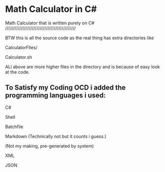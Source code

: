 # Math Calculator in C#
Math Calculator that is written purely on C#
/////////////////////////////////////////////

BTW this is all the source code as the real thing has extra directories like

CalculatorFIles/

Calculator.sh

ALl above are more higher files in the directory and is because of easy look at the code.

## To Satisfy my Coding OCD i added the programming languages i used:

C#

Shell

Batchfile

Markdown (Technically not but it counts i guess.)

(Not my making, pre-generated by system)

XML

JSON


